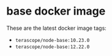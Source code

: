 # base docker image

These are the latest docker image tags:

- `terascope/node-base:10.23.0`
- `terascope/node-base:12.22.0`
